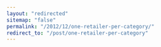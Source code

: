 ```yaml
---
layout: "redirected"
sitemap: "false"
permalink: "/2012/12/one-retailer-per-category/"
redirect_to: "/post/one-retailer-per-category"
---
```




